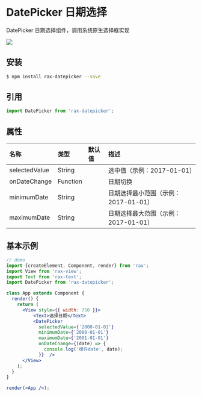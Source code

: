 # DatePicker 日期选择

DatePicker 日期选择组件，调用系统原生选择框实现

![](https://gw.alicdn.com/tfs/TB1CkkpRVXXXXaLXpXXXXXXXXXX-240-390.jpg)

## 安装

```bash
$ npm install rax-datepicker --save
```

## 引用

```jsx
import DatePicker from 'rax-datepicker';
```

## 属性

| 名称      | 类型       | 默认值  | 描述   |
| :------ | :------- | :--- | :--- |
| selectedValue | String |      | 选中值（示例：2017-01-01） |
| onDateChange | Function |      | 日期切换 |
| minimumDate | String |      | 日期选择最小范围（示例：2017-01-01） |
| maximumDate | String |      | 日期选择最大范围（示例：2017-01-01） |

## 基本示例

```jsx
// demo
import {createElement, Component, render} from 'rax';
import View from 'rax-view';
import Text from 'rax-text';
import DatePicker from 'rax-datepicker';

class App extends Component {
  render() {
    return (
      <View style={{ width: 750 }}>
          <Text>选择日期</Text>
          <DatePicker 
            selectedValue={'2000-01-01'}
            minimumDate={'2000-01-01'}
            maximumDate={'2001-01-01'}
            onDateChange={(date) => {
              console.log('组件date', date);
            }}  />
      </View>
    );
  }
}

render(<App />);
```